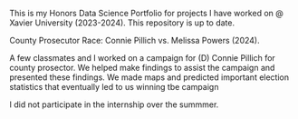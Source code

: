 This is my Honors Data Science Portfolio for projects I have worked on @ Xavier University (2023-2024). This repository is up to date.

County Prosecutor Race: Connie Pillich vs. Melissa Powers (2024).

A few classmates and I worked on a campaign for (D) Connie Pillich for county prosector. We helped make findings to assist the campaign and presented these findings. We made maps and predicted important election statistics that eventually led to us winning tbe campaign

I did not participate in the internship over the summmer.
